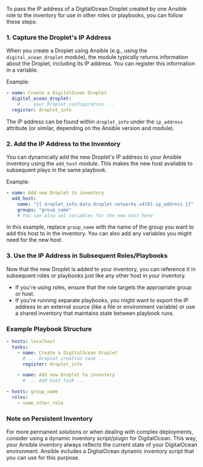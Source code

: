 To pass the IP address of a DigitalOcean Droplet created by one Ansible role to the inventory for use in other roles or playbooks, you can follow these steps:

### 1. Capture the Droplet's IP Address

When you create a Droplet using Ansible (e.g., using the `digital_ocean_droplet` module), the module typically returns information about the Droplet, including its IP address. You can register this information in a variable.

Example:

```yaml
- name: Create a DigitalOcean Droplet
  digital_ocean_droplet:
    # ... your Droplet configuration ...
  register: droplet_info
```

The IP address can be found within `droplet_info` under the `ip_address` attribute (or similar, depending on the Ansible version and module).

### 2. Add the IP Address to the Inventory

You can dynamically add the new Droplet's IP address to your Ansible inventory using the `add_host` module. This makes the new host available to subsequent plays in the same playbook.

Example:

```yaml
- name: Add new Droplet to inventory
  add_host:
    name: "{{ droplet_info.data.droplet.networks.v4[0].ip_address }}"
    groups: "group_name"
    # You can also set variables for the new host here
```

In this example, replace `group_name` with the name of the group you want to add this host to in the inventory. You can also add any variables you might need for the new host.

### 3. Use the IP Address in Subsequent Roles/Playbooks

Now that the new Droplet is added to your inventory, you can reference it in subsequent roles or playbooks just like any other host in your inventory.

- If you're using roles, ensure that the role targets the appropriate group or host.
- If you're running separate playbooks, you might want to export the IP address to an external source (like a file or environment variable) or use a shared inventory that maintains state between playbook runs.

### Example Playbook Structure

```yaml
- hosts: localhost
  tasks:
    - name: Create a DigitalOcean Droplet
      # ... Droplet creation task ...
      register: droplet_info

    - name: Add new Droplet to inventory
      # ... Add host task ...

- hosts: group_name
  roles:
    - some_other_role
```

### Note on Persistent Inventory

For more permanent solutions or when dealing with complex deployments, consider using a dynamic inventory script/plugin for DigitalOcean. This way, your Ansible inventory always reflects the current state of your DigitalOcean environment. Ansible includes a DigitalOcean dynamic inventory script that you can use for this purpose.
